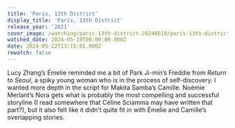 ```yaml
---
title: 'Paris, 13th District'
display_title: 'Paris, 13th District'
release_year: '2021'
cover_image: /watching/paris-13th-district-20240519/paris-13th-district.jpg
watched_date: 2024-05-19T00:00:00.000Z
date: 2024-05-22T13:15:01.000Z
rewatch: false
---
```

Lucy Zhang’s Émelie reminded me a bit of Park Ji-min’s Freddie from _Return to Seoul_, a spiky young woman who is in the process of self-discovery. I wanted more depth in the script for Makita Samba’s Camille. Noémie Merlant’s Nora gets what is probably the most compelling and successful storyline (I read somewhere that Céline Sciamma may have written that part?), but it also felt like it didn’t quite fit in with Émelie and Camille’s overlapping stories.
